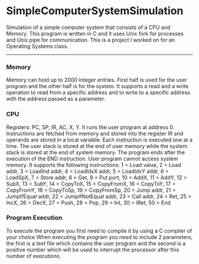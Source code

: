 # SimpleComputerSystemSimulation
Simulation of a simple computer system that consists of a CPU and Memory. This program is written in C and it uses Unix fork for processes and Unix pipe for communication.
This is a project I worked on for an Operating Systems class. 
*****************************************************************************************************************************************
### Memory
Memory can hold up to 2000 integer entries. First half is used for the user program and the other half is for the system.
It supports a read and a write operation to read from a specific address and to write to a specific address with the address passed as a parameter. 
### CPU
Registers: PC, SP, IR, AC, X, Y.
It runs the user program at address 0.
Instructions are fetched from memory and stored into the register IR and operands are stored in a local variable.
Each instruction is executed one at a time.
The user stack is stored at the end of user memory while the system stack is stored at the end of system memory. 
The program ends after the execution of the END instruction.
User program cannot access system memory. 
It supports the following instructions:
1 = Load value,
2 = Load addr,
3 = LoadInd addr,
4 = LoadIdxX addr,
5 = LoadIdxY addr,
6 = LoadSpX,
7 = Store addr,
8 = Get,
9 = Put port,
10 = AddX,
11 = AddY,
12 = SubX,
13 = SubY,
14 = CopyToX,
15 = CopyFromX,
16 = CopyToY,
17 = CopyFromY,
18 = CopyToSp,
19 = CopyFromSp,
20 = Jump addr,
21 = JumpIfEqual addr,
22 = JumpIfNotEqual addr,
23 = Call addr,
24 = Ret,
25 = IncX,
26 = DecX,
27 = Push,
28 = Pop,
29 = Int,
30 = IRet,
50 = End

### Program Execution
To execute the program you first need to compile it by using a C compiler of your choice
When executing the program you need to include 2 parameters, the first is a text file which contains the user program 
and the second is a positive number which will be used to interrupt the processor after this number of executions. 
